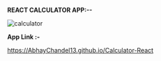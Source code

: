  <b> REACT CALCULATOR APP:-- </b></br>
 
 
![calculator](https://user-images.githubusercontent.com/97330477/151491296-0c4a873e-12ad-4de4-a125-8305e97360f1.jpg)



<b> App Link :- </b>

https://AbhayChandel13.github.io/Calculator-React

